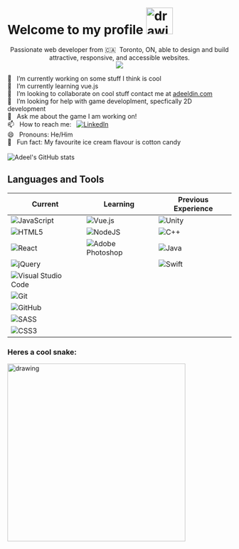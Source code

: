 


<h1>Welcome to my profile 	<img src="https://cliply.co/wp-content/uploads/2019/06/391906110_WAVING_HAND_400px.gif" alt="drawing" width="60" /></h1>


<p align="center">
  Passionate web developer from 🇨🇦 &nbsp;Toronto, ON, able to design and build attractive, responsive, and accessible websites.
  
  <br>
  <img src="https://readme-typing-svg.herokuapp.com?lines=Always+learning+something+new.;Sometimes+I+like+to+design+things.+" />
</p>
  
 🔭 &nbsp; I’m currently working on some stuff I think is cool </br>
 🌱 &nbsp; I’m currently learning vue.js</br>
 👯 &nbsp; I’m looking to collaborate on cool stuff contact me at <a href="https://www.adeeldin.com/">adeeldin.com</a></br>
🤔 &nbsp; I’m looking for help with game developlment, specfically 2D development</br>
💬 &nbsp; Ask me about the game I am working on!</br>
📫 &nbsp; How to reach me: &nbsp; <a href="https://www.linkedin.com/in/adeeldin/">![LinkedIn](https://img.shields.io/badge/linkedin-%230077B5.svg?style=for-the-badge&logo=linkedin&logoColor=white)</a> </br>
 😄 &nbsp; Pronouns: He/Him</br>
🍦 &nbsp; Fun fact: My favourite ice cream flavour is cotton candy </br>
</br>
![Adeel's GitHub stats](https://github-readme-stats.vercel.app/api?username=adeeldin72&show_icons=true)

<h2>Languages and Tools</h2>

| Current|Learning|Previous Experience|
| -----------|-----------|-----------|
|  ![JavaScript](https://img.shields.io/badge/javascript-%23323330.svg?style=for-the-badge&logo=javascript&logoColor=%23F7DF1E)| ![Vue.js](https://img.shields.io/badge/vuejs-%2335495e.svg?style=for-the-badge&logo=vuedotjs&logoColor=%234FC08D) | ![Unity](https://img.shields.io/badge/unity-%23000000.svg?style=for-the-badge&logo=unity&logoColor=white)|
|  ![HTML5](https://img.shields.io/badge/html5-%23E34F26.svg?style=for-the-badge&logo=html5&logoColor=white)|   ![NodeJS](https://img.shields.io/badge/node.js-%2343853D.svg?style=for-the-badge&logo=node.js&logoColor=white) | ![C++](https://img.shields.io/badge/c++-%2300599C.svg?style=for-the-badge&logo=c%2B%2B&logoColor=white) |
|  ![React](https://img.shields.io/badge/react-%2320232a.svg?style=for-the-badge&logo=react&logoColor=%2361DAFB)|![Adobe Photoshop](https://img.shields.io/badge/adobephotoshop-%2331A8FF.svg?style=for-the-badge&logo=adobephotoshop&logoColor=white) | ![Java](https://img.shields.io/badge/java-%23ED8B00.svg?style=for-the-badge&logo=java&logoColor=white)|
|  ![jQuery](https://img.shields.io/badge/jquery-%230769AD.svg?style=for-the-badge&logo=jquery&logoColor=white)| | ![Swift](https://img.shields.io/badge/swift-%23FA7343.svg?style=for-the-badge&logo=swift&logoColor=white) |
|  ![Visual Studio Code](https://img.shields.io/badge/VisualStudioCode-0078d7.svg?style=for-the-badge&logo=visual-studio-code&logoColor=white)|
|  ![Git](https://img.shields.io/badge/git-%23F05033.svg?style=for-the-badge&logo=git&logoColor=white)|
|  ![GitHub](https://img.shields.io/badge/github-%23121011.svg?style=for-the-badge&logo=github&logoColor=white)|
|![SASS](https://img.shields.io/badge/SASS-hotpink.svg?style=for-the-badge&logo=SASS&logoColor=white)|
|![CSS3](https://img.shields.io/badge/css3-%231572B6.svg?style=for-the-badge&logo=css3&logoColor=white)|



### Heres a cool snake: 
<img src="heartSnake.gif" alt="drawing" width="400"/>
<!--
**adeeldin72/adeeldin72** is a ✨ _special_ ✨ repository because its `README.md` (this file) appears on your GitHub profile.

Here are some ideas to get you started:

- 🔭 I’m currently working on ...
- 🌱 I’m currently learning ...
- 👯 I’m looking to collaborate on ...
- 🤔 I’m looking for help with ...
- 💬 Ask me about ...
- 📫 How to reach me: ...
- 😄 Pronouns: ...
- ⚡ Fun fact: ...
-->
